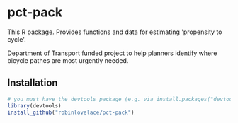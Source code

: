 # pct-pack

This R package. Provides functions and data for estimating 'propensity to cycle'.

Department of Transport funded project to help planners identify where bicycle pathes are most urgently needed.

## Installation


```r
# you must have the devtools package (e.g. via install.packages("devtools"))
library(devtools) 
install_github("robinlovelace/pct-pack")
```

